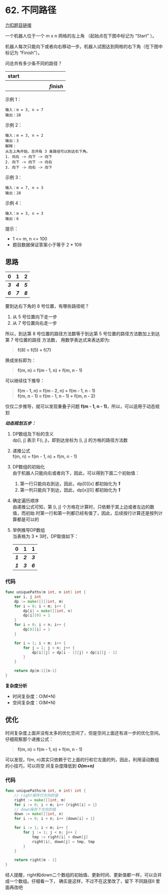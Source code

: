 # 62. 不同路径  

[力扣题目链接](https://leetcode-cn.com/problems/unique-paths/)  

一个机器人位于一个 m x n 网格的左上角 （起始点在下图中标记为 “Start” ）。

机器人每次只能向下或者向右移动一步。机器人试图达到网格的右下角（在下图中标记为 “Finish”）。

问总共有多少条不同的路径？

|start|   |   |   |   |   |   |
|---|---|---|---|---|---|---|
|   |   |   |   |   |   |    |
|   |   |   |   |   |   | ***finish***  |

示例 1：
````
输入：m = 3, n = 7
输出：28
````

示例 2：
````
输入：m = 3, n = 2
输出：3
解释：
从左上角开始，总共有 3 条路径可以到达右下角。
1. 向右 -> 向下 -> 向下
2. 向下 -> 向下 -> 向右
3. 向下 -> 向右 -> 向下
````
   
示例 3：
````
输入：m = 7, n = 3
输出：28
````

示例 4：
````
输入：m = 3, n = 3
输出：6
````

提示：

- 1 <= m, n <= 100
- 题目数据保证答案小于等于 2 * 109

## 思路
|0      |1      |2      |
|-------|-------|-------|
|***3***|***4***|***5***|
|***6***|***7***|***8***|

要到达右下角的 8 号位置，有哪些路径呢？  

1. 从 5 号位置向下走一步
2. 从 7 号位置向右走一步  

所以，到达第 8 号位置的路径方法数等于到达第 5 号位置的路径方法数加上到达第 7 号位置的路径
方法数， 用数学表达式来表达即为:  

>**f(8) = f(5) + f(7)**  

换成坐标即为：  

>**f(m, n) = f(m - 1, n) + f(m, n - 1)**

可以继续往下推导：   

>**f(m - 1, n) = f(m - 2, n) + f(m - 1, n - 1)**  
>**f(m, n - 1) = f(m - 1, n - 1) + f(m, n - 2)**  

仅仅二步推导，就可以发现重叠子问题 **f(m - 1, n - 1)**，所以，可以适用于动态规划

***动态规划五步：***  
1. DP数组及下标的含义  
   dp[i, j] 表示 F(i, j)，即到达坐标为 [i, j] 的方格的路径方法数
2. 递推公式  
   f(m, n) = f(m - 1, n) + f(m, n - 1)
3. DP数组的初始化  
   由于机器人只能向右或者向下，因此，可以得到下面二个初始值：  
   1. 第一行只能向右到达，因此，dp[0][x] 都初始化为 ***1***
   2. 第一列只能向下到达，因此，dp[x][0] 都初始化为 ***1***
4. 确定遍历顺序  
   由递推公式可知，第 [i, j] 个方格在计算时，只依赖于其上边或者左边的数值，而初始
   时第一行和第一列都已经有值了，因此，后续按行计算还是按列计算都是可以的
5. 举例推导DP数组  
   当表格为 3 * 3时，DP取值如下：  
   
   |0      |1      |1      |
   |-------|-------|-------|
   |***1***|***2***|***3***|
   |***1***|***3***|***6***|
   
### 代码

````Go
func uniquePaths(m int, n int) int {
	var i, j int
	dp := make([][]int, m)
	for i = 0; i < m; i++ {
		dp[i] = make([]int, n)
		dp[i][0] = 1
	}
	for i = 0; i < n; i++ {
		dp[0][i] = 1
	}

	for i = 1; i < m; i++ {
		for j = 1; j < n; j++ {
			dp[i][j] = dp[i - 1][j] + dp[i][j - 1]
		}
	}

	return dp[m-1][n-1]
}
````

**复杂度分析**
- 时间复杂度：O(M*N)
- 空间复杂度：O(M*N)  

## 优化

时间复杂度上面并没有太多的优化空间了，但是空间上面还有进一步的优化空间。仔细观察那个递推公式：

>**f(m, n) = f(m - 1, n) + f(m, n - 1)**

可以发现，f(m, n)其实只依赖于它上面的行和它左面的列，因此，利用滚动数组的小技巧，可以将空
间复杂度降低到 ***O(m+n)***

### 代码

````Go
func uniquePaths(m int, n int) int {
	// right保存行方向的值
	right := make([]int, m)
	for i := 0; i < m; i++ {right[i] = 1}
	// down保存下方向的值
	down := make([]int, n)
	for i := 0; i < n; i++ {down[i] = 1}

	for i := 1; i < m; i++ {
		for j := 1; j < n; j++ {
			tmp := right[i] + down[j]
			right[i], down[j] = tmp, tmp
		}
	}

	return right[m - 1]
}
````

经人提醒，right和down二个数组的初始值、更新时间、更新值都一样，可以合并成一个数组。仔细看一下，
确实是这样，不过不在这里改了，留下 不同路径II 里面再改吧

